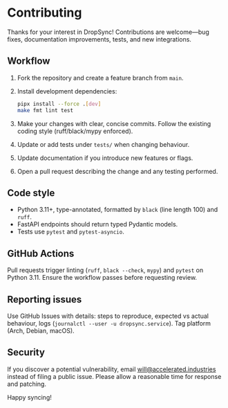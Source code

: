 # Contributing

Thanks for your interest in DropSync! Contributions are welcome—bug fixes, documentation improvements, tests, and new integrations.

## Workflow

1. Fork the repository and create a feature branch from `main`.
2. Install development dependencies:
   
   ```bash
   pipx install --force .[dev]
   make fmt lint test
   ```

3. Make your changes with clear, concise commits. Follow the existing coding style (ruff/black/mypy enforced).
4. Update or add tests under `tests/` when changing behaviour.
5. Update documentation if you introduce new features or flags.
6. Open a pull request describing the change and any testing performed.

## Code style

- Python 3.11+, type-annotated, formatted by `black` (line length 100) and `ruff`.
- FastAPI endpoints should return typed Pydantic models.
- Tests use `pytest` and `pytest-asyncio`.

## GitHub Actions

Pull requests trigger linting (`ruff`, `black --check`, `mypy`) and `pytest` on Python 3.11. Ensure the workflow passes before requesting review.

## Reporting issues

Use GitHub Issues with details: steps to reproduce, expected vs actual behaviour, logs (`journalctl --user -u dropsync.service`). Tag platform (Arch, Debian, macOS).

## Security

If you discover a potential vulnerability, email [will@accelerated.industries](mailto:will@accelerated.industries) instead of filing a public issue. Please allow a reasonable time for response and patching.

Happy syncing!
